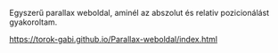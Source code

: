 Egyszerű parallax weboldal, aminél az abszolut és relativ pozicionálást gyakoroltam.

https://torok-gabi.github.io/Parallax-weboldal/index.html
